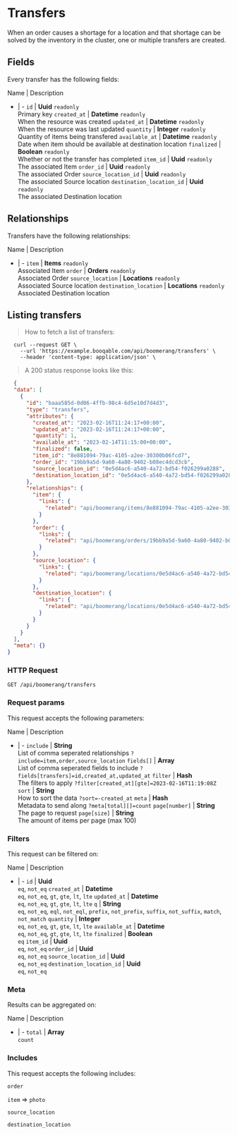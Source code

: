 # Transfers

When an order causes a shortage for a location and that shortage can be solved by the inventory in the cluster, one or multiple transfers are created.

## Fields
Every transfer has the following fields:

Name | Description
- | -
`id` | **Uuid** `readonly`<br>Primary key
`created_at` | **Datetime** `readonly`<br>When the resource was created
`updated_at` | **Datetime** `readonly`<br>When the resource was last updated
`quantity` | **Integer** `readonly`<br>Quantity of items being transfered
`available_at` | **Datetime** `readonly`<br>Date when item should be available at destination location
`finalized` | **Boolean** `readonly`<br>Whether or not the transfer has completed
`item_id` | **Uuid** `readonly`<br>The associated Item
`order_id` | **Uuid** `readonly`<br>The associated Order
`source_location_id` | **Uuid** `readonly`<br>The associated Source location
`destination_location_id` | **Uuid** `readonly`<br>The associated Destination location


## Relationships
Transfers have the following relationships:

Name | Description
- | -
`item` | **Items** `readonly`<br>Associated Item
`order` | **Orders** `readonly`<br>Associated Order
`source_location` | **Locations** `readonly`<br>Associated Source location
`destination_location` | **Locations** `readonly`<br>Associated Destination location


## Listing transfers



> How to fetch a list of transfers:

```shell
  curl --request GET \
    --url 'https://example.booqable.com/api/boomerang/transfers' \
    --header 'content-type: application/json' \
```

> A 200 status response looks like this:

```json
  {
  "data": [
    {
      "id": "baaa585d-0d06-4ffb-98c4-6d5e10d7d4d3",
      "type": "transfers",
      "attributes": {
        "created_at": "2023-02-16T11:24:17+00:00",
        "updated_at": "2023-02-16T11:24:17+00:00",
        "quantity": 1,
        "available_at": "2023-02-14T11:15:00+00:00",
        "finalized": false,
        "item_id": "8e881094-79ac-4105-a2ee-30300b06fcd7",
        "order_id": "19bb9a5d-9a60-4a80-9402-b08ec4dcd3cb",
        "source_location_id": "0e5d4ac6-a540-4a72-bd54-f026299a0288",
        "destination_location_id": "0e5d4ac6-a540-4a72-bd54-f026299a0288"
      },
      "relationships": {
        "item": {
          "links": {
            "related": "api/boomerang/items/8e881094-79ac-4105-a2ee-30300b06fcd7"
          }
        },
        "order": {
          "links": {
            "related": "api/boomerang/orders/19bb9a5d-9a60-4a80-9402-b08ec4dcd3cb"
          }
        },
        "source_location": {
          "links": {
            "related": "api/boomerang/locations/0e5d4ac6-a540-4a72-bd54-f026299a0288"
          }
        },
        "destination_location": {
          "links": {
            "related": "api/boomerang/locations/0e5d4ac6-a540-4a72-bd54-f026299a0288"
          }
        }
      }
    }
  ],
  "meta": {}
}
```

### HTTP Request

`GET /api/boomerang/transfers`

### Request params

This request accepts the following parameters:

Name | Description
- | -
`include` | **String** <br>List of comma seperated relationships `?include=item,order,source_location`
`fields[]` | **Array** <br>List of comma seperated fields to include `?fields[transfers]=id,created_at,updated_at`
`filter` | **Hash** <br>The filters to apply `?filter[created_at][gte]=2023-02-16T11:19:08Z`
`sort` | **String** <br>How to sort the data `?sort=-created_at`
`meta` | **Hash** <br>Metadata to send along `?meta[total][]=count`
`page[number]` | **String** <br>The page to request
`page[size]` | **String** <br>The amount of items per page (max 100)


### Filters

This request can be filtered on:

Name | Description
- | -
`id` | **Uuid** <br>`eq`, `not_eq`
`created_at` | **Datetime** <br>`eq`, `not_eq`, `gt`, `gte`, `lt`, `lte`
`updated_at` | **Datetime** <br>`eq`, `not_eq`, `gt`, `gte`, `lt`, `lte`
`q` | **String** <br>`eq`, `not_eq`, `eql`, `not_eql`, `prefix`, `not_prefix`, `suffix`, `not_suffix`, `match`, `not_match`
`quantity` | **Integer** <br>`eq`, `not_eq`, `gt`, `gte`, `lt`, `lte`
`available_at` | **Datetime** <br>`eq`, `not_eq`, `gt`, `gte`, `lt`, `lte`
`finalized` | **Boolean** <br>`eq`
`item_id` | **Uuid** <br>`eq`, `not_eq`
`order_id` | **Uuid** <br>`eq`, `not_eq`
`source_location_id` | **Uuid** <br>`eq`, `not_eq`
`destination_location_id` | **Uuid** <br>`eq`, `not_eq`


### Meta

Results can be aggregated on:

Name | Description
- | -
`total` | **Array** <br>`count`


### Includes

This request accepts the following includes:

`order`


`item` => 
`photo`




`source_location`


`destination_location`





